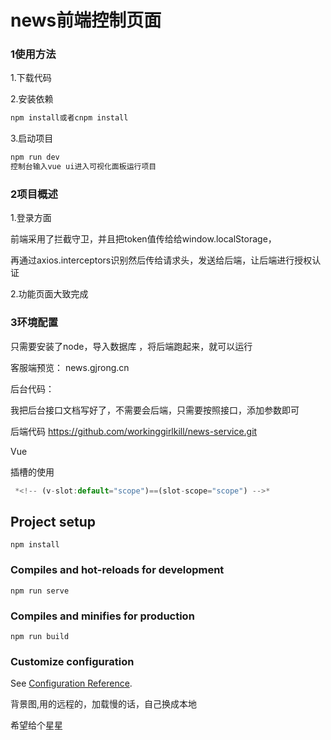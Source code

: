 # news前端控制页面

### 1使用方法

1.下载代码

2.安装依赖

```js
npm install或者cnpm install
```

3.启动项目

```js
npm run dev 
控制台输入vue ui进入可视化面板运行项目
```

### 2项目概述

1.登录方面

前端采用了拦截守卫，并且把token值传给给window.localStorage，

再通过axios.interceptors识别然后传给请求头，发送给后端，让后端进行授权认证

2.功能页面大致完成

### 3环境配置

只需要安装了node，导入数据库 ，将后端跑起来，就可以运行

客服端预览： news.gjrong.cn

后台代码： 

我把后台接口文档写好了，不需要会后端，只需要按照接口，添加参数即可

后端代码  https://github.com/workinggirlkill/news-service.git

Vue

插槽的使用

```js
 *<!-- (v-slot:default="scope")==(slot-scope="scope") -->*
```

## Project setup

```
npm install
```

### Compiles and hot-reloads for development

```
npm run serve
```

### Compiles and minifies for production

```
npm run build
```

### Customize configuration

See [Configuration Reference](https://cli.vuejs.org/config/).

背景图,用的远程的，加载慢的话，自己换成本地

希望给个星星



